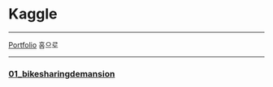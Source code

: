 # Kaggle


----

[Portfolio][p] 홈으로

[p]:https://github.com/meucham11/Portfolio


----
### [01_bikesharingdemansion][bk]

[bk]:https://github.com/meucham11/Kaggle/blob/master/01_bikesharingdemansion/01_bike_sharing_demand.ipynb
